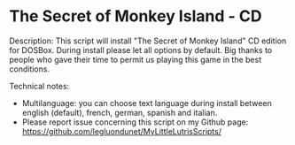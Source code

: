 # The Secret of Monkey Island - CD

Description:
This script will install "The Secret of Monkey Island" CD edition for DOSBox.
During install please let all options by default.
Big thanks to people who gave their time to permit us playing this game in the best conditions.

Technical notes:
- Multilanguage: you can choose text language during install between english (default), french, german, spanish and italian.
- Please report issue concerning this script on my Github page:
https://github.com/legluondunet/MyLittleLutrisScripts/
